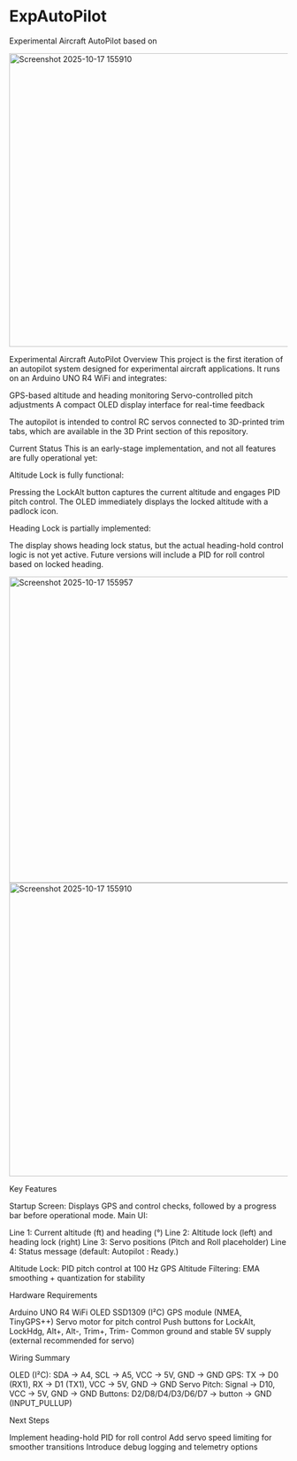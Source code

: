 # ExpAutoPilot
Experimental Aircraft AutoPilot based on 





<img width="1489" height="530" alt="Screenshot 2025-10-17 155910" src="https://github.com/user-attachments/assets/928289d9-8016-4eee-9ee8-bc06b124014f" />

Experimental Aircraft AutoPilot
Overview
This project is the first iteration of an autopilot system designed for experimental aircraft applications. It runs on an Arduino UNO R4 WiFi and integrates:

GPS-based altitude and heading monitoring
Servo-controlled pitch adjustments
A compact OLED display interface for real-time feedback

The autopilot is intended to control RC servos connected to 3D-printed trim tabs, which are available in the 3D Print section of this repository.

Current Status
This is an early-stage implementation, and not all features are fully operational yet:

Altitude Lock is fully functional:

Pressing the LockAlt button captures the current altitude and engages PID pitch control.
The OLED immediately displays the locked altitude with a padlock icon.


Heading Lock is partially implemented:

The display shows heading lock status, but the actual heading-hold control logic is not yet active.
Future versions will include a PID for roll control based on locked heading.

<img width="896" height="553" alt="Screenshot 2025-10-17 155957" src="https://github.com/user-attachments/assets/3d267740-64ab-4fd9-b5bd-a4d0b0a2e489" />
<img width="1489" height="530" alt="Screenshot 2025-10-17 155910" src="https://github.com/user-attachments/assets/928289d9-8016-4eee-9ee8-bc06b124014f" />

Key Features

Startup Screen: Displays GPS and control checks, followed by a progress bar before operational mode.
Main UI:

Line 1: Current altitude (ft) and heading (°)
Line 2: Altitude lock (left) and heading lock (right)
Line 3: Servo positions (Pitch and Roll placeholder)
Line 4: Status message (default: Autopilot : Ready.)


Altitude Lock: PID pitch control at 100 Hz
GPS Altitude Filtering: EMA smoothing + quantization for stability


Hardware Requirements

Arduino UNO R4 WiFi
OLED SSD1309 (I²C)
GPS module (NMEA, TinyGPS++)
Servo motor for pitch control
Push buttons for LockAlt, LockHdg, Alt+, Alt-, Trim+, Trim-
Common ground and stable 5V supply (external recommended for servo)


Wiring Summary

OLED (I²C): SDA → A4, SCL → A5, VCC → 5V, GND → GND
GPS: TX → D0 (RX1), RX → D1 (TX1), VCC → 5V, GND → GND
Servo Pitch: Signal → D10, VCC → 5V, GND → GND
Buttons: D2/D8/D4/D3/D6/D7 → button → GND (INPUT_PULLUP)


Next Steps

Implement heading-hold PID for roll control
Add servo speed limiting for smoother transitions
Introduce debug logging and telemetry options



